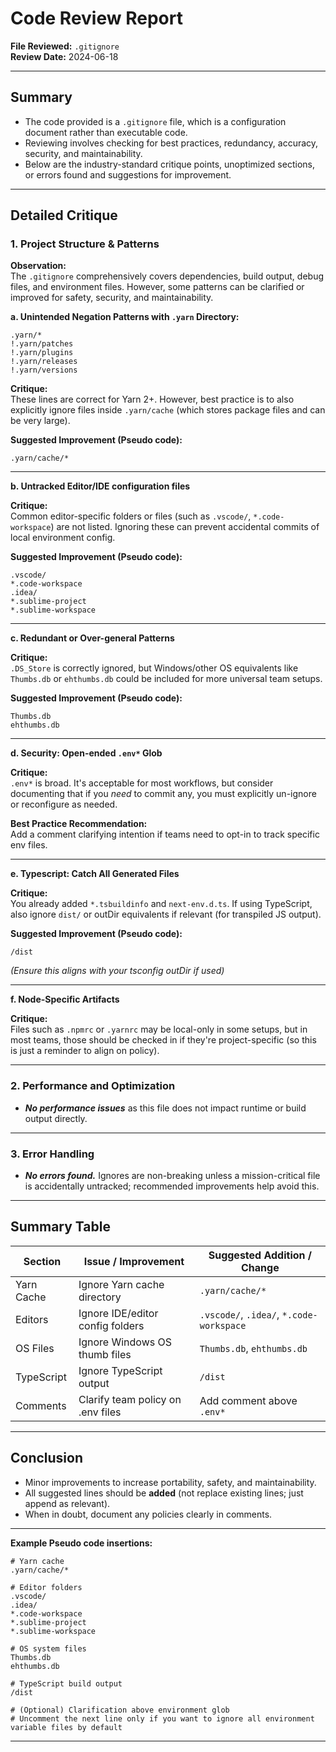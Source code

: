 # Code Review Report

**File Reviewed:** `.gitignore`  
**Review Date:** 2024-06-18

---

## Summary

- The code provided is a `.gitignore` file, which is a configuration document rather than executable code.
- Reviewing involves checking for best practices, redundancy, accuracy, security, and maintainability.
- Below are the industry-standard critique points, unoptimized sections, or errors found and suggestions for improvement.

---

## Detailed Critique

### 1. Project Structure & Patterns

**Observation:**  
The `.gitignore` comprehensively covers dependencies, build output, debug files, and environment files. However, some patterns can be clarified or improved for safety, security, and maintainability.

**a. Unintended Negation Patterns with `.yarn` Directory:**

```gitignore
.yarn/*
!.yarn/patches
!.yarn/plugins
!.yarn/releases
!.yarn/versions
```
**Critique:**  
These lines are correct for Yarn 2+. However, best practice is to also explicitly ignore files inside `.yarn/cache` (which stores package files and can be very large).

**Suggested Improvement (Pseudo code):**
```gitignore
.yarn/cache/*
```

---

**b. Untracked Editor/IDE configuration files**

**Critique:**  
Common editor-specific folders or files (such as `.vscode/`, `*.code-workspace`) are not listed. Ignoring these can prevent accidental commits of local environment config.

**Suggested Improvement (Pseudo code):**
```gitignore
.vscode/
*.code-workspace
.idea/
*.sublime-project
*.sublime-workspace
```

---

**c. Redundant or Over-general Patterns**

**Critique:**  
`.DS_Store` is correctly ignored, but Windows/other OS equivalents like `Thumbs.db` or `ehthumbs.db` could be included for more universal team setups.

**Suggested Improvement (Pseudo code):**
```gitignore
Thumbs.db
ehthumbs.db
```

---

**d. Security: Open-ended `.env*` Glob**

**Critique:**  
`.env*` is broad. It's acceptable for most workflows, but consider documenting that if you *need* to commit any, you must explicitly un-ignore or reconfigure as needed.

**Best Practice Recommendation:**  
Add a comment clarifying intention if teams need to opt-in to track specific env files.

---

**e. Typescript: Catch All Generated Files**

**Critique:**  
You already added `*.tsbuildinfo` and `next-env.d.ts`. If using TypeScript, also ignore `dist/` or outDir equivalents if relevant (for transpiled JS output).

**Suggested Improvement (Pseudo code):**
```gitignore
/dist
```
*(Ensure this aligns with your tsconfig outDir if used)*

---

**f. Node-Specific Artifacts**

**Critique:**  
Files such as `.npmrc` or `.yarnrc` may be local-only in some setups, but in most teams, those should be checked in if they're project-specific (so this is just a reminder to align on policy).

---

### 2. Performance and Optimization

- ***No performance issues*** as this file does not impact runtime or build output directly.

---

### 3. Error Handling

- ***No errors found.*** Ignores are non-breaking unless a mission-critical file is accidentally untracked; recommended improvements help avoid this.

---

## **Summary Table**

| Section    | Issue / Improvement                    | Suggested Addition / Change              |
|------------|----------------------------------------|------------------------------------------|
| Yarn Cache | Ignore Yarn cache directory            | `.yarn/cache/*`                          |
| Editors    | Ignore IDE/editor config folders       | `.vscode/`, `.idea/`, `*.code-workspace` |
| OS Files   | Ignore Windows OS thumb files          | `Thumbs.db`, `ehthumbs.db`               |
| TypeScript | Ignore TypeScript output               | `/dist`                                  |
| Comments   | Clarify team policy on .env files      | Add comment above `.env*`                |

---

## **Conclusion**

- Minor improvements to increase portability, safety, and maintainability.
- All suggested lines should be **added** (not replace existing lines; just append as relevant).
- When in doubt, document any policies clearly in comments.

---

**Example Pseudo code insertions:**
```gitignore
# Yarn cache
.yarn/cache/*

# Editor folders
.vscode/
.idea/
*.code-workspace
*.sublime-project
*.sublime-workspace

# OS system files
Thumbs.db
ehthumbs.db

# TypeScript build output
/dist

# (Optional) Clarification above environment glob
# Uncomment the next line only if you want to ignore all environment variable files by default
```

---